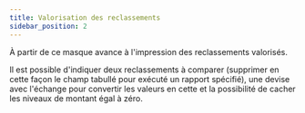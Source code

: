```yaml
---
title: Valorisation des reclassements
sidebar_position: 2
---
```


À partir de ce masque avance à l'impression des reclassements valorisés.

Il est possible d'indiquer deux reclassements à comparer (supprimer en cette façon le champ tabullé pour exécuté un rapport spécifié), une devise avec l'échange pour convertir les valeurs en cette et la possibilité de cacher les niveaux de montant égal à zéro.






